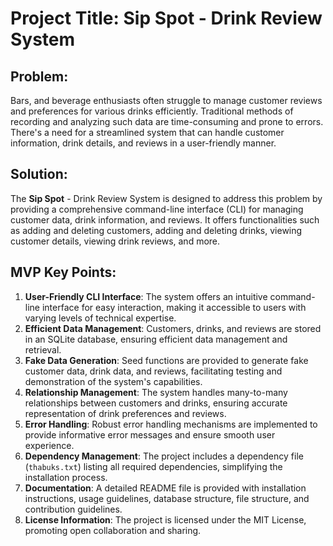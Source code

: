 # Project Title: **Sip Spot - Drink Review System**

## Problem:
Bars, and beverage enthusiasts often struggle to manage customer reviews and preferences for various drinks efficiently. Traditional methods of recording and analyzing such data are time-consuming and prone to errors. There's a need for a streamlined system that can handle customer information, drink details, and reviews in a user-friendly manner.

## Solution:
The **Sip Spot** - Drink Review System is designed to address this problem by providing a comprehensive command-line interface (CLI) for managing customer data, drink information, and reviews. It offers functionalities such as adding and deleting customers, adding and deleting drinks, viewing customer details, viewing drink reviews, and more.

## MVP Key Points:
1. **User-Friendly CLI Interface**: The system offers an intuitive command-line interface for easy interaction, making it accessible to users with varying levels of technical expertise.
2. **Efficient Data Management**: Customers, drinks, and reviews are stored in an SQLite database, ensuring efficient data management and retrieval.
3. **Fake Data Generation**: Seed functions are provided to generate fake customer data, drink data, and reviews, facilitating testing and demonstration of the system's capabilities.
4. **Relationship Management**: The system handles many-to-many relationships between customers and drinks, ensuring accurate representation of drink preferences and reviews.
5. **Error Handling**: Robust error handling mechanisms are implemented to provide informative error messages and ensure smooth user experience.
6. **Dependency Management**: The project includes a dependency file (`thabuks.txt`) listing all required dependencies, simplifying the installation process.
7. **Documentation**: A detailed README file is provided with installation instructions, usage guidelines, database structure, file structure, and contribution guidelines.
8. **License Information**: The project is licensed under the MIT License, promoting open collaboration and sharing.

